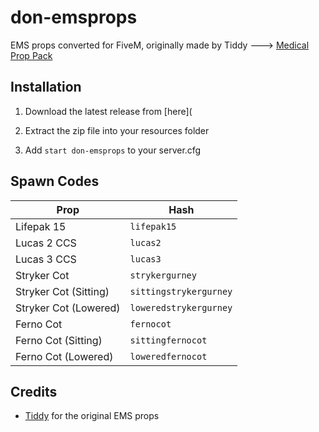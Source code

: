 # don-emsprops

EMS props converted for FiveM, originally made by Tiddy ---> [Medical Prop Pack](https://www.gta5-mods.com/tools/medical-prop-pack)

## Installation

1. Download the latest release from [here](

2. Extract the zip file into your resources folder

3. Add `start don-emsprops` to your server.cfg

## Spawn Codes

| Prop | Hash |
| --- | --- |
| Lifepak 15 | `lifepak15` |
| Lucas 2 CCS | `lucas2` |
| Lucas 3 CCS | `lucas3` |
| Stryker Cot | `strykergurney` |
| Stryker Cot (Sitting) | `sittingstrykergurney` |
| Stryker Cot (Lowered) | `loweredstrykergurney` |
| Ferno Cot | `fernocot` |
| Ferno Cot (Sitting) | `sittingfernocot` |
| Ferno Cot (Lowered) | `loweredfernocot` |

## Credits

- [Tiddy](https://www.gta5-mods.com/users/Tiddy) for the original EMS props

